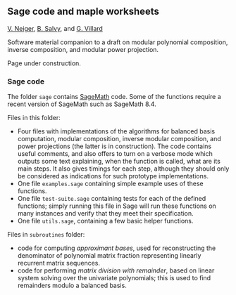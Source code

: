 ## Sage code and maple worksheets

[V. Neiger](https://www.unilim.fr/pages_perso/vincent.neiger), 
[B. Salvy](http://perso.ens-lyon.fr/bruno.salvy), and 
[G. Villard](http://perso.ens-lyon.fr/gilles.villard) 


Software material companion to a draft on modular polynomial composition, inverse composition, and modular power projection. 

Page under construction. 

### Sage code

The folder ``sage`` contains [SageMath](http://www.sagemath.org/) code. Some of
the functions require a recent version of SageMath such as SageMath 8.4.

Files in this folder:
* Four files with implementations of the algorithms for balanced basis
  computation, modular composition, inverse modular composition, and power
  projections (the latter is in construction). The code contains useful
  comments, and also offers to turn on a verbose mode which outputs some text
  explaining, when the function is called, what are its main steps. It also
  gives timings for each step, although they should only be considered as
  indications for such prototype implementations.
* One file ``examples.sage`` containing simple example uses of these functions.
* One file ``test-suite.sage`` containing tests for each of the defined
  functions; simply running this file in Sage will run these functions
  on many instances and verify that they meet their specification.
* One file ``utils.sage``, containing a few basic helper functions.

Files in ``subroutines`` folder:
* code for computing _approximant bases_, used for reconstructing the
  denominator of polynomial matrix fraction representing linearly recurrent
  matrix sequences.
* code for performing _matrix division with remainder_, based on linear system
  solving over the univariate polynomials; this is used to find remainders
  modulo a balanced basis.

